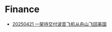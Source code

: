 # Finance

- [20250421 一架待交付波音飞机从舟山飞回美国](https://finance.sina.com.cn/tech/roll/2025-04-21/doc-inetwzqc6454328.shtml)
